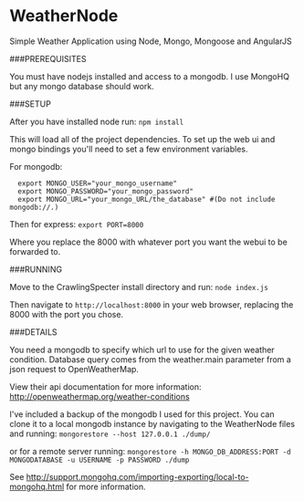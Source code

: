WeatherNode
===========

Simple Weather Application using Node, Mongo, Mongoose and AngularJS

###PREREQUISITES

You must have nodejs installed and access to a mongodb.
I use MongoHQ but any mongo database should work.




###SETUP

After you have installed node run:
  ```npm install```
  
This will load all of the project dependencies.
To set up the web ui and mongo bindings you'll need to set a few environment variables.

For mongodb:
  
      export MONGO_USER="your_mongo_username"
      export MONGO_PASSWORD="your_mongo_password"
      export MONGO_URL="your_mongo_URL/the_database" #(Do not include mongodb://.)
  

Then for express:
  ```export PORT=8000```
  
  Where you replace the 8000 with whatever port you want the webui to be forwarded to.
  
  
  
  
###RUNNING

Move to the CrawlingSpecter install directory and run:
  ```node index.js```

Then navigate to ```http://localhost:8000``` in your web browser, replacing the 8000 with the port you chose.

###DETAILS

You need a mongodb to specify which url to use for the given weather condition.
Database query comes from the weather.main parameter from a json request to OpenWeatherMap.

View their api documentation for more information:
    http://openweathermap.org/weather-conditions

I've included a backup of the mongodb I used for this project. You can clone it to a local mongodb instance by navigating to the WeatherNode files and running:
  ```mongorestore --host 127.0.0.1 ./dump/```

or for a remote server running:
  ```mongorestore -h MONGO_DB_ADDRESS:PORT -d MONGODATABASE -u USERNAME -p PASSWORD ./dump```

See <a href="http://support.mongohq.com/importing-exporting/local-to-mongohq.html">http://support.mongohq.com/importing-exporting/local-to-mongohq.html</a> for more information.
